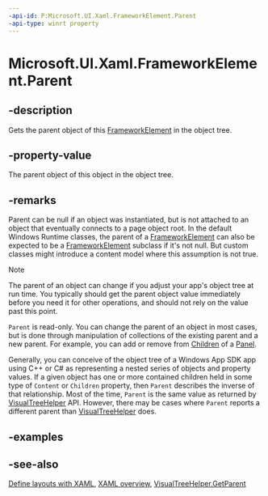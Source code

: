 ```yaml
---
-api-id: P:Microsoft.UI.Xaml.FrameworkElement.Parent
-api-type: winrt property
---
```


<!-- Property syntax
public Microsoft.UI.Xaml.DependencyObject Parent { get; }
-->

# Microsoft.UI.Xaml.FrameworkElement.Parent

## -description

Gets the parent object of this [FrameworkElement](frameworkelement.md) in the object tree.

## -property-value

The parent object of this object in the object tree.

## -remarks

Parent can be null if an object was instantiated, but is not attached to an object that eventually connects to a page object root. In the default Windows Runtime classes, the parent of a [FrameworkElement](frameworkelement.md) can also be expected to be a [FrameworkElement](frameworkelement.md) subclass if it's not null. But custom classes might introduce a content model where this assumption is not true.

>[!Note]
>The parent of an object can change if you adjust your app's object tree at run time. You typically should get the parent object value immediately before you need it for other operations, and should not rely on the value past this point.

`Parent` is read-only. You can change the parent of an object in most cases, but is done through manipulation of collections of the existing parent and a new parent. For example, you can add or remove from [Children](../microsoft.ui.xaml.controls/panel_children.md) of a [Panel](../microsoft.ui.xaml.controls/panel.md).

Generally, you can conceive of the object tree of a Windows App SDK app using C++ or C# as representing a nested series of objects and property values. If a given object has one or more contained children held in some type of `Content` or `Children` property, then `Parent` describes the inverse of that relationship. Most of the time, `Parent` is the same value as returned by [VisualTreeHelper](../microsoft.ui.xaml.media/visualtreehelper.md) API. However, there may be cases where `Parent` reports a different parent than [VisualTreeHelper](../microsoft.ui.xaml.media/visualtreehelper.md) does.

## -examples

## -see-also

[Define layouts with XAML](/windows/uwp/layout/layouts-with-xaml), [XAML overview](/windows/uwp/xaml-platform/xaml-overview), [VisualTreeHelper.GetParent](../microsoft.ui.xaml.media/visualtreehelper_getparent_739882505.md)
